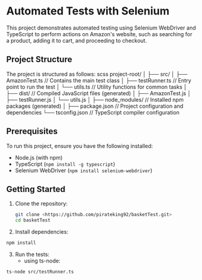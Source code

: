 # Automated Tests with Selenium

This project demonstrates automated testing using Selenium WebDriver and TypeScript to perform actions on Amazon's website, such as searching for a product, adding it to cart, and proceeding to checkout.

## Project Structure

The project is structured as follows:
scss
project-root/
│
├── src/
│ ├── AmazonTest.ts // Contains the main test class
│ ├── testRunner.ts // Entry point to run the test
│ └── utils.ts // Utility functions for common tasks
│
├── dist/ // Compiled JavaScript files (generated)
│ ├── AmazonTest.js
│ ├── testRunner.js
│ └── utils.js
│
├── node_modules/ // Installed npm packages (generated)
│
├── package.json // Project configuration and dependencies
└── tsconfig.json // TypeScript compiler configuration

## Prerequisites

To run this project, ensure you have the following installed:

- Node.js (with npm)
- TypeScript (`npm install -g typescript`)
- Selenium WebDriver (`npm install selenium-webdriver`)

## Getting Started

1. Clone the repository:

   ```bash
   git clone <https://github.com/pirateking92/basketTest.git>
   cd basketTest
   ```

2. Install dependencies:

```bash
npm install
```

3. Run the tests:
   - using ts-node:

```bash
ts-node src/testRunner.ts
```
